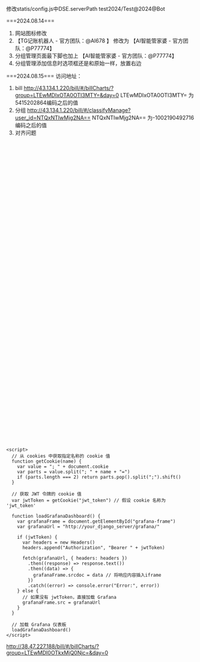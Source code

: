 




修改statis/config.js中DSE.serverPath
test2024/Test@2024@Bot

===2024.08.14===
1. 网站图标修改
2. 【TG记账机器人 - 官方团队：@AI678 】 修改为 【AI智能管家婆 - 官方团队：@P77774】
3.  分组管理页面最下脚也加上 【AI智能管家婆 - 官方团队：@P77774】
4.  分组管理添加信息时选项框还是和原始一样，放置右边



===2024.08.15===
访问地址：
1. bill   http://43.134.1.220/bill/#/billCharts/?group=LTEwMDIxOTA0OTI3MTY=&day=0
   LTEwMDIxOTA0OTI3MTY= 为5415202864编码之后的值
2. 分组  http://43.134.1.220/bill/#/classifyManage?user_id=NTQxNTIwMjg2NA==
   NTQxNTIwMjg2NA==   为-1002190492716编码之后的值
3. 对齐问题   


<!DOCTYPE html>
<html lang="en">
  <head>
    <meta charset="UTF-8" />
    <meta name="viewport" content="width=device-width, initial-scale=1.0" />
    <title>Grafana Dashboard</title>
  </head>
  <body>
    <iframe id="grafana-frame" src="" width="100%" height="800" frameborder="0"></iframe>

    <script>
      // 从 cookies 中获取指定名称的 cookie 值
      function getCookie(name) {
        var value = "; " + document.cookie
        var parts = value.split("; " + name + "=")
        if (parts.length === 2) return parts.pop().split(";").shift()
      }

      // 获取 JWT 令牌的 cookie 值
      var jwtToken = getCookie("jwt_token") // 假设 cookie 名称为 'jwt_token'

      function loadGrafanaDashboard() {
        var grafanaFrame = document.getElementById("grafana-frame")
        var grafanaUrl = "http://your_django_server/grafana/"

        if (jwtToken) {
          var headers = new Headers()
          headers.append("Authorization", "Bearer " + jwtToken)

          fetch(grafanaUrl, { headers: headers })
            .then((response) => response.text())
            .then((data) => {
              grafanaFrame.srcdoc = data // 将响应内容插入iframe
            })
            .catch((error) => console.error("Error:", error))
        } else {
          // 如果没有 jwtToken，直接加载 Grafana
          grafanaFrame.src = grafanaUrl
        }
      }

      // 加载 Grafana 仪表板
      loadGrafanaDashboard()
    </script>
  </body>
</html>


http://38.47.227.188/bill/#/billCharts/?group=LTEwMDI0OTkxMjQ0Njc=&day=0
